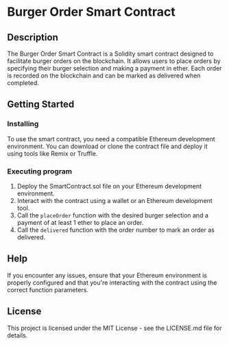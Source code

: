 # Burger Order Smart Contract

## Description
The Burger Order Smart Contract is a Solidity smart contract designed to facilitate burger orders on the blockchain. It allows users to place orders by specifying their burger selection and making a payment in ether. Each order is recorded on the blockchain and can be marked as delivered when completed.

## Getting Started

### Installing
To use the smart contract, you need a compatible Ethereum development environment. You can download or clone the contract file and deploy it using tools like Remix or Truffle.

### Executing program
1. Deploy the SmartContract.sol file on your Ethereum development environment.
2. Interact with the contract using a wallet or an Ethereum development tool.
3. Call the `placeOrder` function with the desired burger selection and a payment of at least 1 ether to place an order.
4. Call the `delivered` function with the order number to mark an order as delivered.

## Help
If you encounter any issues, ensure that your Ethereum environment is properly configured and that you're interacting with the contract using the correct function parameters.



## License
This project is licensed under the MIT License - see the LICENSE.md file for details.

